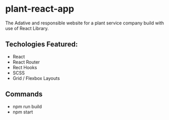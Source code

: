 # plant-react-app

The Adative and responsible website for a plant service company build with use of React Library.

## Techologies Featured:

- React
- React Router
- Rect Hooks
- SCSS
- Grid / Flexbox Layouts

## Commands

- npm run build
- npm start
